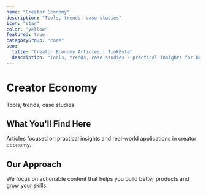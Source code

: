 ```yaml
---
name: "Creator Economy"
description: "Tools, trends, case studies"
icon: "star"
color: "yellow"
featured: true
categoryGroup: "core"
seo:
  title: "Creator Economy Articles | TinkByte"
  description: "Tools, trends, case studies - practical insights for builders and innovators."
---
```


# Creator Economy

Tools, trends, case studies

## What You'll Find Here

Articles focused on practical insights and real-world applications in creator economy.

## Our Approach

We focus on actionable content that helps you build better products and grow your skills.
